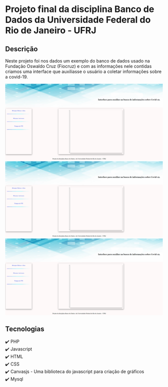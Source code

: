 # Projeto final da disciplina Banco de Dados da Universidade Federal do Rio de Janeiro - UFRJ

## Descrição
 Neste projeto foi nos dados um exemplo do banco de dados usado  na Fundação Oswaldo Cruz (Fiocruz) e com as informações nele contidas criamos uma interface que auxiliasse o usuário a coletar informações sobre a covid-19. 

![](img/1.gif)
![](img/2.gif)
![](img/3.gif)


## Tecnologias
 :heavy_check_mark: PHP <br>
 :heavy_check_mark: Javascript <br>
 :heavy_check_mark: HTML <br>
 :heavy_check_mark: CSS <br>
 :heavy_check_mark: Canvasjs - Uma biblioteca do javascript para criação de gráficos <br>
 :heavy_check_mark: Mysql <br>

